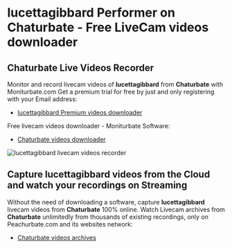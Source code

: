 # lucettagibbard Performer on Chaturbate - Free LiveCam videos downloader

## Chaturbate Live Videos Recorder

Monitor and record livecam videos of **lucettagibbard** from **Chaturbate** with Moniturbate.com
Get a premium trial for free by just and only registering with your Email address:
* [lucettagibbard Premium videos downloader](https://moniturbate.com/request-demo-licence-key.html)

Free livecam videos downloader - Moniturbate Software:
* [Chaturbate videos downloader](https://moniturbate.com/moniturbate-download-software.html)

![lucettagibbard livecam videos recorder](https://peachurnet.com/templates/moniturbate-software.png)


## Capture lucettagibbard videos from the Cloud and watch your recordings on Streaming

Without the need of downloading a software, capture **lucettagibbard** livecam videos from **Chaturbate** 100% online.
Watch Livecam archives from **Chaturbate** unlimitedly from thousands of existing recordings, only on Peachurbate.com and its websites network:
* [Chaturbate videos archives](https://peachurnet.com/)